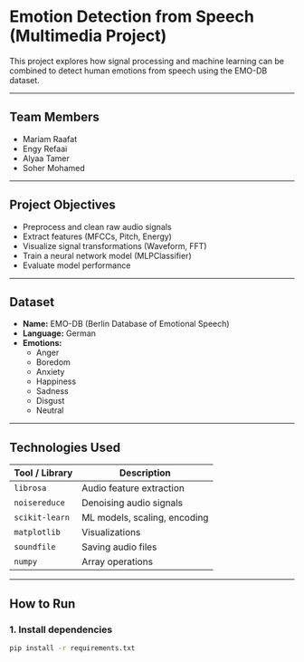 #  Emotion Detection from Speech (Multimedia Project)

This project explores how signal processing and machine learning can be combined to detect human emotions from speech using the EMO-DB dataset.

---

##  Team Members

- Mariam Raafat  
- Engy Refaai  
- Alyaa Tamer  
- Soher Mohamed

---

##  Project Objectives

- Preprocess and clean raw audio signals
- Extract features (MFCCs, Pitch, Energy)
- Visualize signal transformations (Waveform, FFT)
- Train a neural network model (MLPClassifier)
- Evaluate model performance

---

##  Dataset

- **Name:** EMO-DB (Berlin Database of Emotional Speech)
- **Language:** German
- **Emotions:**
  - Anger
  - Boredom
  - Anxiety
  - Happiness
  - Sadness
  - Disgust
  - Neutral

---

##  Technologies Used

| Tool / Library | Description |
|----------------|-------------|
| `librosa` | Audio feature extraction |
| `noisereduce` | Denoising audio signals |
| `scikit-learn` | ML models, scaling, encoding |
| `matplotlib` | Visualizations |
| `soundfile` | Saving audio files |
| `numpy` | Array operations |

---

##  How to Run

### 1. Install dependencies

```bash
pip install -r requirements.txt
